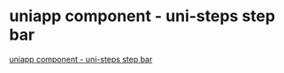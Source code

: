 # uniapp component - uni-steps step bar
[uniapp component - uni-steps step bar](https://aiwithcloud.com/2022/09/15/uniapp_component___uni_steps_step_bar/)